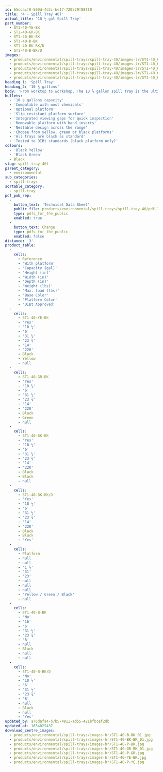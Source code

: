 ```yaml
---
id: 65ccacf0-500d-4d3c-be17-720529f88ff0
title: '4 - Spill Tray 40l'
actual_title: '10 ½ gal Spill Tray'
part_number:
  - ST1-40-YE-BK
  - ST1-40-GR-BK
  - ST1-40-BK-BK
  - ST1-40-B-BK
  - ST1-40-BK-BK/D
  - ST1-40-B-BK/D
images:
  - products/environmental/spill-trays/spill-tray-40/images-lr/ST1-40_01.jpg
  - products/environmental/spill-trays/spill-tray-40/images-lr/ST1-40_04.jpg
  - products/environmental/spill-trays/spill-tray-40/images-lr/ST1-40_03.jpg
  - products/environmental/spill-trays/spill-tray-40/images-lr/ST1-40_02.jpg
  - products/environmental/spill-trays/spill-tray-40/images-lr/ST1-40_05.jpg
heading_1: 'Spill Tray'
heading_2: '10 ½ gallons'
body: 'From worktop to workshop. The 10 ½ gallon spill tray is the ultimate solution for containing spills when working with liquids or hazardous chemicals.'
bullets:
  - '10 ½ gallons capacity'
  - 'Compatible with most chemicals'
  - 'Optional platform'
  - 'Slip resistant platform surface'
  - 'Integrated viewing gaps for quick inspection'
  - 'Removable platform with hand inserts'
  - 'Nestable design across the range'
  - 'Choose from yellow, green or black platforms'
  - 'All trays are black as standard'
  - 'Tested to DIBt standards (black platform only)'
colours:
  - 'Black Yellow'
  - 'Black Green'
  - Black
slug: spill-tray-40l
parent_category:
  - environmental
sub_categories:
  - spill-trays
sortable_category:
  - spill-tray
pdf_pub_rep:
  -
    button_text: 'Technical Data Sheet'
    public_file: products/environmental/spill-trays/spill-tray-40/pdf-lr/EV-Spill-Tray-(40L)-TD_US.pdf
    type: pdfs_for_the_public
    enabled: true
  -
    button_text: Change
    type: pdfs_for_the_public
    enabled: false
distance: '3'
product_table:
  -
    cells:
      - Reference
      - 'With platform'
      - 'Capacity (gal)'
      - 'Height (in)'
      - 'Width (in)'
      - 'Depth (in)'
      - 'Weight (lbs)'
      - 'Max. load (lbs)'
      - 'Base Color'
      - 'Platform Color'
      - 'DIBt Approved'
  -
    cells:
      - ST1-40-YE-BK
      - 'Yes'
      - '10 ½'
      - '6'
      - '31 ½'
      - '23 ¾'
      - '14'
      - '220'
      - Black
      - Yellow
      - null
  -
    cells:
      - ST1-40-GR-BK
      - 'Yes'
      - '10 ½'
      - '6'
      - '31 ½'
      - '23 ¾'
      - '14'
      - '220'
      - Black
      - Green
      - null
  -
    cells:
      - ST1-40-BK-BK
      - 'Yes'
      - '10 ½'
      - '6'
      - '31 ½'
      - '23 ¾'
      - '14'
      - '220'
      - Black
      - Black
      - null
  -
    cells:
      - ST1-40-BK-BK/D
      - 'Yes'
      - '10 ½'
      - '6'
      - '31 ½'
      - '23 ¾'
      - '14'
      - '220'
      - Black
      - Black
      - 'Yes'
  -
    cells:
      - Platform
      - null
      - null
      - '1 ½'
      - '31'
      - '23'
      - null
      - null
      - null
      - 'Yellow / Green / Black'
      - null
  -
    cells:
      - ST1-40-B-BK
      - 'No'
      - '16'
      - '6'
      - '31 ½'
      - '23 ¾'
      - '8'
      - null
      - Black
      - null
      - null
  -
    cells:
      - ST1-40-B-BK/D
      - 'No'
      - '10 ½'
      - '6'
      - '31 ½'
      - '23 ¾'
      - '8'
      - null
      - Black
      - null
      - 'Yes'
updated_by: a76dafa4-b7b5-4911-ad55-421bfbcef2db
updated_at: 1634029437
download_centre_images:
  - products/environmental/spill-trays/images-hr/ST1-40-B-BK_01.jpg
  - products/environmental/spill-trays/images-hr/ST1-40-BK-BK_01.jpg
  - products/environmental/spill-trays/images-hr/ST1-40-P-BK.jpg
  - products/environmental/spill-trays/images-hr/ST1-40-GR-BK_01.jpg
  - products/environmental/spill-trays/images-hr/ST1-40-P-GR.jpg
  - products/environmental/spill-trays/images-hr/ST1-40-YE-BK.jpg
  - products/environmental/spill-trays/images-hr/ST1-40-P-YE.jpg
---
```

